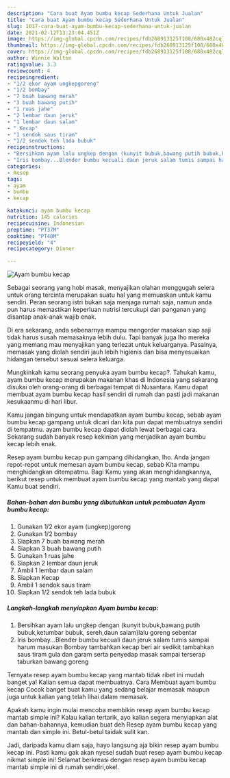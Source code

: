 ```yaml
---
description: "Cara buat Ayam bumbu kecap Sederhana Untuk Jualan"
title: "Cara buat Ayam bumbu kecap Sederhana Untuk Jualan"
slug: 1017-cara-buat-ayam-bumbu-kecap-sederhana-untuk-jualan
date: 2021-02-12T13:23:04.451Z
image: https://img-global.cpcdn.com/recipes/fdb268913125f108/680x482cq70/ayam-bumbu-kecap-foto-resep-utama.jpg
thumbnail: https://img-global.cpcdn.com/recipes/fdb268913125f108/680x482cq70/ayam-bumbu-kecap-foto-resep-utama.jpg
cover: https://img-global.cpcdn.com/recipes/fdb268913125f108/680x482cq70/ayam-bumbu-kecap-foto-resep-utama.jpg
author: Winnie Walton
ratingvalue: 3.3
reviewcount: 4
recipeingredient:
- "1/2 ekor ayam ungkepgoreng"
- "1/2 bombay"
- "7 buah bawang merah"
- "3 buah bawang putih"
- "1 ruas jahe"
- "2 lembar daun jeruk"
- "1 lembar daun salam"
- " Kecap"
- "1 sendok saus tiram"
- "1/2 sendok teh lada bubuk"
recipeinstructions:
- "Bersihkan ayam lalu ungkep dengan (kunyit bubuk,bawang putih bubuk,ketumbar bubuk, sereh,daun salam)lalu goreng sebentar"
- "Iris bombay...Blender bumbu kecuali daun jeruk salam tumis sampai harum masukan Bombay tambahkan kecap beri air sedikit tambahkan saus tiram gula dan garam serta penyedap masak sampai terserap taburkan bawang goreng"
categories:
- Resep
tags:
- ayam
- bumbu
- kecap

katakunci: ayam bumbu kecap 
nutrition: 145 calories
recipecuisine: Indonesian
preptime: "PT37M"
cooktime: "PT40M"
recipeyield: "4"
recipecategory: Dinner

---
```



![Ayam bumbu kecap](https://img-global.cpcdn.com/recipes/fdb268913125f108/680x482cq70/ayam-bumbu-kecap-foto-resep-utama.jpg)

Sebagai seorang yang hobi masak, menyajikan olahan menggugah selera untuk orang tercinta merupakan suatu hal yang memuaskan untuk kamu sendiri. Peran seorang istri bukan saja menjaga rumah saja, namun anda pun harus memastikan keperluan nutrisi tercukupi dan panganan yang disantap anak-anak wajib enak.

Di era  sekarang, anda sebenarnya mampu mengorder masakan siap saji tidak harus susah memasaknya lebih dulu. Tapi banyak juga lho mereka yang memang mau menyajikan yang terlezat untuk keluarganya. Pasalnya, memasak yang diolah sendiri jauh lebih higienis dan bisa menyesuaikan hidangan tersebut sesuai selera keluarga. 



Mungkinkah kamu seorang penyuka ayam bumbu kecap?. Tahukah kamu, ayam bumbu kecap merupakan makanan khas di Indonesia yang sekarang disukai oleh orang-orang di berbagai tempat di Nusantara. Kamu dapat membuat ayam bumbu kecap hasil sendiri di rumah dan pasti jadi makanan kesukaanmu di hari libur.

Kamu jangan bingung untuk mendapatkan ayam bumbu kecap, sebab ayam bumbu kecap gampang untuk dicari dan kita pun dapat membuatnya sendiri di tempatmu. ayam bumbu kecap dapat diolah lewat berbagai cara. Sekarang sudah banyak resep kekinian yang menjadikan ayam bumbu kecap lebih enak.

Resep ayam bumbu kecap pun gampang dihidangkan, lho. Anda jangan repot-repot untuk memesan ayam bumbu kecap, sebab Kita mampu menghidangkan ditempatmu. Bagi Kamu yang akan menghidangkannya, berikut resep untuk membuat ayam bumbu kecap yang mantab yang dapat Kamu buat sendiri.

<!--inarticleads1-->

##### Bahan-bahan dan bumbu yang dibutuhkan untuk pembuatan Ayam bumbu kecap:

1. Gunakan 1/2 ekor ayam (ungkep)goreng
1. Gunakan 1/2 bombay
1. Siapkan 7 buah bawang merah
1. Siapkan 3 buah bawang putih
1. Gunakan 1 ruas jahe
1. Siapkan 2 lembar daun jeruk
1. Ambil 1 lembar daun salam
1. Siapkan  Kecap
1. Ambil 1 sendok saus tiram
1. Siapkan 1/2 sendok teh lada bubuk




<!--inarticleads2-->

##### Langkah-langkah menyiapkan Ayam bumbu kecap:

1. Bersihkan ayam lalu ungkep dengan (kunyit bubuk,bawang putih bubuk,ketumbar bubuk, sereh,daun salam)lalu goreng sebentar
1. Iris bombay...Blender bumbu kecuali daun jeruk salam tumis sampai harum masukan Bombay tambahkan kecap beri air sedikit tambahkan saus tiram gula dan garam serta penyedap masak sampai terserap taburkan bawang goreng




Ternyata resep ayam bumbu kecap yang mantab tidak ribet ini mudah banget ya! Kalian semua dapat membuatnya. Cara Membuat ayam bumbu kecap Cocok banget buat kamu yang sedang belajar memasak maupun juga untuk kalian yang telah lihai dalam memasak.

Apakah kamu ingin mulai mencoba membikin resep ayam bumbu kecap mantab simple ini? Kalau kalian tertarik, ayo kalian segera menyiapkan alat dan bahan-bahannya, kemudian buat deh Resep ayam bumbu kecap yang mantab dan simple ini. Betul-betul taidak sulit kan. 

Jadi, daripada kamu diam saja, hayo langsung aja bikin resep ayam bumbu kecap ini. Pasti kamu gak akan nyesel sudah buat resep ayam bumbu kecap nikmat simple ini! Selamat berkreasi dengan resep ayam bumbu kecap mantab simple ini di rumah sendiri,oke!.

